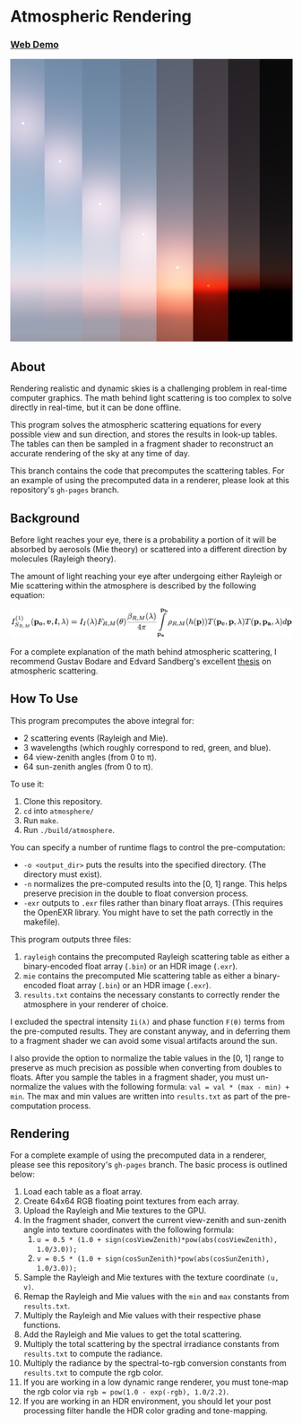 # Atmospheric Rendering

### [Web Demo](https://danielshervheim.com/atmosphere/)

[![cover](images/all.png)](https://danielshervheim.com/atmosphere/)

## About

Rendering realistic and dynamic skies is a challenging problem in real-time computer graphics. The math behind light scattering is too complex to solve directly in real-time, but it can be done offline.

This program solves the atmospheric scattering equations for every possible view and sun direction, and stores the results in look-up tables. The tables can then be sampled in a fragment shader to reconstruct an accurate rendering of the sky at any time of day.

This branch contains the code that precomputes the scattering tables. For an example of using the precomputed data in a renderer, please look at this repository's `gh-pages` branch.

## Background

Before light reaches your eye, there is a probability a portion of it will be absorbed by aerosols (Mie theory) or scattered into a different direction by molecules (Rayleigh theory).

The amount of light reaching your eye after undergoing either Rayleigh or Mie scattering within the atmosphere is described by the following equation:

![img](images/equation.png)

For a complete explanation of the math behind atmospheric scattering, I recommend Gustav Bodare and Edvard Sandberg's excellent [thesis](http://publications.lib.chalmers.se/records/fulltext/203057/203057.pdf) on atmospheric scattering.




## How To Use

This program precomputes the above integral for:

- 2 scattering events (Rayleigh and Mie).
- 3 wavelengths (which roughly correspond to red, green, and blue).
- 64 view-zenith angles (from 0 to π).
- 64 sun-zenith angles (from 0 to π).



To use it:

1. Clone this repository.
2. `cd` into `atmosphere/`
3. Run `make`.
4. Run `./build/atmosphere`.

You can specify a number of runtime flags to control the pre-computation:

- `-o <output_dir>` puts the results into the specified directory. (The directory must exist).
- `-n` normalizes the pre-computed results into the [0, 1] range. This helps preserve precision in the double to float conversion process.
- `-exr` outputs to `.exr` files rather than binary float arrays. (This requires the OpenEXR library. You might have to set the path correctly in the makefile).



This program outputs three files:

1. `rayleigh` contains the precomputed Rayleigh scattering table as either a binary-encoded float array (`.bin`) or an HDR image (`.exr`).
2. `mie` contains the precomputed Mie scattering table as either a binary-encoded float array (`.bin`) or an HDR image (`.exr`).
3. `results.txt` contains the necessary constants to correctly render the atmosphere in your renderer of choice.



I excluded the spectral intensity `Ii(λ)` and phase function `F(θ)` terms from the pre-computed results. They are constant anyway, and in deferring them to a fragment shader we can avoid some visual artifacts around the sun.



I also provide the option to normalize the table values in the [0, 1] range to preserve as much precision as possible when converting from doubles to floats. After you sample the tables in a fragment shader, you must un-normalize the values with the following formula: `val = val * (max - min) + min`. The max and min values are written into `results.txt` as part of the pre-computation process.



## Rendering

For a complete example of using the precomputed data in a renderer, please see this repository's `gh-pages` branch. The basic process is outlined below:

1. Load each table as a float array.
2. Create 64x64 RGB floating point textures from each array.
3. Upload the Rayleigh and Mie textures to the GPU.
4. In the fragment shader, convert the current view-zenith and sun-zenith angle into texture coordinates with the following formula:
   1. `u = 0.5 * (1.0 + sign(cosViewZenith)*pow(abs(cosViewZenith), 1.0/3.0));`
   2. `v = 0.5 * (1.0 + sign(cosSunZenith)*pow(abs(cosSunZenith), 1.0/3.0));`
5. Sample the Rayleigh and Mie textures with the texture coordinate `(u, v)`.
6. Remap the Rayleigh and Mie values with the `min` and `max` constants from `results.txt`.
7. Multiply the Rayleigh and Mie values with their respective phase functions.
8. Add the Rayleigh and Mie values to get the total scattering.
9. Multiply the total scattering by the spectral irradiance constants from `results.txt` to compute the radiance.
10. Multiply the radiance by the spectral-to-rgb conversion constants from `results.txt` to compute the rgb color.
11. If you are working in a low dynamic range renderer, you must tone-map the rgb color via `rgb = pow(1.0 - exp(-rgb), 1.0/2.2)`.
12. If you are working in an HDR environment, you should let your post processing filter handle the HDR color grading and tone-mapping.
